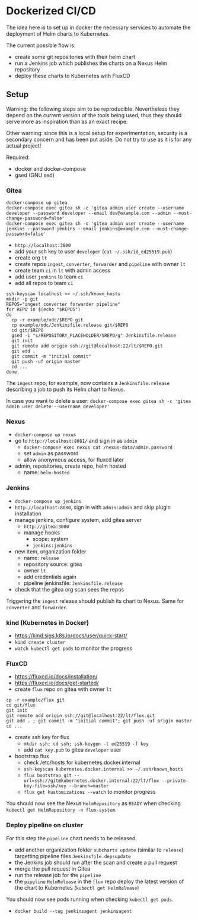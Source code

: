 # Dockerized CI/CD

The idea here is to set up in docker the necessary services to automate the deployment of Helm charts to Kubernetes.

The current possible flow is:
- create some git repositories with their helm chart
- run a Jenkins job which publishes the charts on a Nexus Helm repository
- deploy these charts to Kubernetes with FluxCD

## Setup

Warning: the following steps aim to be reproducible. Nevertheless they depend on the current version of the tools being used, thus they should serve more as inspiration than as an exact recipe.

Other warning: since this is a local setup for experimentation, security is a secondary concern and has been put aside. Do not try to use as it is for any actual project!

Required:
- docker and docker-compose
- gsed (GNU sed)

### Gitea

```
docker-compose up gitea
docker-compose exec gitea sh -c 'gitea admin user create --username developer --password developer --email dev@example.com --admin --must-change-password=false'
docker-compose exec gitea sh -c 'gitea admin user create --username jenkins --password jenkins --email jenkins@example.com --must-change-password=false'
```

- `http://localhost:3000`
- add your ssh key to user `developer` (`cat ~/.ssh/id_ed25519.pub`)
- create org `lt`
- create repos `ingest`, `converter`, `forwarder` and `pipeline` with owner `lt`
- create team `ci` in `lt` with admin access
- add user `jenkins` to team `ci`
- add all repos to team `ci`

```
ssh-keyscan localhost >> ~/.ssh/known_hosts
mkdir -p git
REPOS="ingest converter forwarder pipeline"
for REPO in $(echo "$REPOS")
do
  cp -r example/odc/$REPO git
  cp example/odc/Jenkinsfile.release git/$REPO
  cd git/$REPO
  gsed -i "s/REPOSITORY_PLACEHOLDER/$REPO/g" Jenkinsfile.release
  git init
  git remote add origin ssh://git@localhost:22/lt/$REPO.git
  git add .
  git commit -m "initial commit"
  git push -uf origin master
  cd ...
done
```

The `ingest` repo, for example, now contains a `Jenkinsfile.release` describing a job to push its Helm chart to Nexus.

In case you want to delete a user:
`docker-compose exec gitea sh -c 'gitea admin user delete --username developer'`


### Nexus

- `docker-compose up nexus`
- go to `http://localhost:8081/` and sign in as `admin`
  - `docker-compose exec nexus cat /nexus-data/admin.password`
  - set `admin` as password
  - allow anonymous access, for fluxcd later
- admin, repositories, create repo, helm hosted
  - name: `helm-hosted`

### Jenkins

- `docker-compose up jenkins`
- `http://localhost:8080`, sign in with `admin:admin` and skip plugin installation
- manage jenkins, configure system, add gitea server
  - `http://gitea:3000`
  - manage hooks
    - scope: system
    - `jenkins:jenkins`
- new item, organization folder
  - name: `release`
  - repository source: gitea
  - owner `lt`
  - add credentials again
  - pipeline jenkinsfile: `Jenkinsfile.release`
- check that the gitea org scan sees the repos

Triggering the `ingest` release should publish its chart to Nexus. Same for `converter` and `forwarder`.

### kind (Kubernetes in Docker)

- https://kind.sigs.k8s.io/docs/user/quick-start/
- `kind create cluster`
- `watch kubectl get pods` to monitor the progress

### FluxCD

- https://fluxcd.io/docs/installation/
- https://fluxcd.io/docs/get-started/
- create `flux` repo on gitea with owner `lt`
```
cp -r example/flux git
cd git/flux
git init
git remote add origin ssh://git@localhost:22/lt/flux.git
git add . ; git commit -m "initial commit"; git push -uf origin master
cd ...
```
- create ssh key for flux
  - `mkdir ssh; cd ssh; ssh-keygen -t ed25519 -f key`
  - add `cat key.pub` to gitea `developer` user
- bootstrap flux
  - check /etc/hosts for kubernetes.docker.internal
  - `ssh-keyscan kubernetes.docker.internal >> ~/.ssh/known_hosts`
  - `flux bootstrap git --url=ssh://git@kubernetes.docker.internal:22/lt/flux --private-key-file=ssh/key --branch=master`
  - `flux get kustomizations --watch` to monitor progress

You should now see the Nexus `HelmRepository` as `READY` when checking `kubectl get HelmRepository -n flux-system`.

### Deploy pipeline on cluster

For this step the `pipeline` chart needs to be released.

- add another organization folder `subcharts update` (similar to `release`) targetting pipeline files `Jenkinsfile.depsupdate`
- the Jenkins job should run after the scan and create a pull request 
- merge the pull request in Gitea
- run the release job for the `pipeline`
- the `pipeline` `HelmRelease` in the `flux` repo deploy the latest version of the chart to Kubernetes (`kubectl get HelmRelease`)

You should now see pods running when checking `kubectl get pods`.


- `docker build --tag jenkinsagent jenkinsagent`
